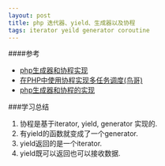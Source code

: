 ```yaml
---
layout: post
title: php 迭代器、yield、生成器以及协程
tags: iterator yeild generator coroutine
---
```



####参考
* [php生成器和协程实现](http://www.cnblogs.com/whoamme/p/5039533.html)
* [在PHP中使用协程实现多任务调度(鸟哥)](http://www.laruence.com/2015/05/28/3038.html)
* [php生成器和协程的实现](https://phphub.org/topics/1430)

###学习总结
1. 协程是基于iterator, yield, generator 实现的.
2. 有yield的函数就变成了一个generator.
3. yield返回的是一个iterator.
4. yield既可以返回也可以接收数据.
